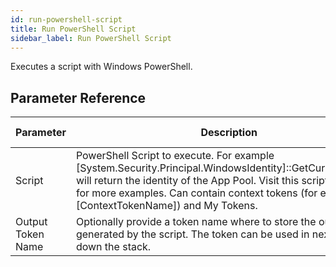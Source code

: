 ```yaml
---
id: run-powershell-script
title: Run PowerShell Script
sidebar_label: Run PowerShell Script
---
```



Executes a script with Windows PowerShell.

## Parameter Reference
| Parameter | Description | Supports Tokens | Default |
| -- | -- | -- | -- |
| Script | PowerShell Script to execute. For example [System.Security.Principal.WindowsIdentity]::GetCurrent().Name will return the identity of the App Pool. Visit this script repository for more examples. Can contain context tokens (for example [ContextTokenName]) and My Tokens. | Yes | None |
| Output Token Name |  Optionally provide a token name where to store the output generated by the script. The token can be used in next actions down the stack. | No | None |
